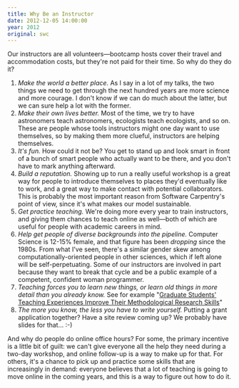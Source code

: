 ```yaml
---
title: Why Be an Instructor
date: 2012-12-05 14:00:00
year: 2012
original: swc
---
```

<p>Our instructors are all volunteers&mdash;bootcamp hosts cover their travel and accommodation costs, but they're not paid for their time.  So why do they do it?</p>
<ol>
  <li><em>Make the world a better place.</em> As I say in a lot of my talks, the two things we need to get through the next hundred years are more science and more courage.  I don't know if we can do much about the latter, but we can sure help a lot with the former.</li>
  <li><em>Make their own lives better.</em> Most of the time, we try to have astronomers teach astronomers, ecologists teach ecologists, and so on.  These are people whose tools instructors might one day want to use themselves, so by making them more clueful, instructors are helping themselves.</li>
  <li><em>It's fun.</em>  How could it not be?  You get to stand up and look smart in front of a bunch of smart people who actually want to be there, and you don't have to mark anything afterward.</li>
  <li><em>Build a reputation.</em>  Showing up to run a really useful workshop is a great way for people to introduce themselves to places they'd eventually like to work, and a great way to make contact with potential collaborators.  This is probably the most important reason from Software Carpentry's point of view, since it's what makes our model sustainable.</li>
  <li><em>Get practice teaching.</em>  We're doing more every year to train instructors, and giving them chances to teach online as well&mdash;both of which are useful for people with academic careers in mind.</li>
  <li><em>Help get people of diverse backgrounds into the pipeline.</em> Computer Science is 12-15% female, and that figure has been <em>dropping</em> since the 1980s.  From what I've seen, there's a similar gender skew among computationally-oriented people in other sciences, which if left alone will be self-perpetuating.  Some of our instructors are involved in part because they want to break that cycle and be a public example of a competent, confident woman programmer.</li>
  <li><em>Teaching forces you to learn new things, or learn old things in more detail than you already know.</em> See for example "<a href="http://www.sciencemag.org/content/333/6045/1037.abstract">Graduate Students' Teaching Experiences Improve Their Methodological Research Skills</a>"</li>
  <li><em>The more you know, the less you have to write yourself.</em> Putting a grant application together? Have a site review coming up?  We probably have slides for that... :-)</li>
</ol>
<p>And why do people do online office hours? For some, the primary incentive is a little bit of guilt: we can't give everyone all the help they need during a two-day workshop, and online follow-up is a way to make up for that.  For others, it's a chance to pick up and practice some skills that are increasingly in demand: everyone believes that a lot of teaching is going to move online in the coming years, and this is a way to figure out how to do it.</p>

